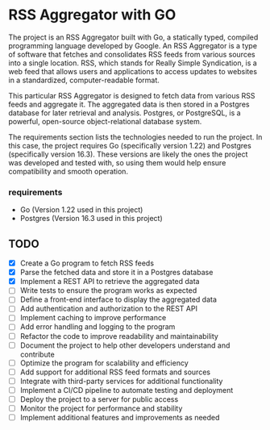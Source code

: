 # RSS Aggregator with GO

The project is an RSS Aggregator built with Go, a statically typed, compiled programming language developed by Google. An RSS Aggregator is a type of software that fetches and consolidates RSS feeds from various sources into a single location. RSS, which stands for Really Simple Syndication, is a web feed that allows users and applications to access updates to websites in a standardized, computer-readable format.

This particular RSS Aggregator is designed to fetch data from various RSS feeds and aggregate it. The aggregated data is then stored in a Postgres database for later retrieval and analysis. Postgres, or PostgreSQL, is a powerful, open-source object-relational database system.

The requirements section lists the technologies needed to run the project. In this case, the project requires Go (specifically version 1.22) and Postgres (specifically version 16.3). These versions are likely the ones the project was developed and tested with, so using them would help ensure compatibility and smooth operation.

### requirements

- Go (Version 1.22 used in this project)
- Postgres (Version 16.3 used in this project)

## TODO

- [x] Create a Go program to fetch RSS feeds
- [x] Parse the fetched data and store it in a Postgres database
- [x] Implement a REST API to retrieve the aggregated data
- [ ] Write tests to ensure the program works as expected
- [ ] Define a front-end interface to display the aggregated data
- [ ] Add authentication and authorization to the REST API
- [ ] Implement caching to improve performance
- [ ] Add error handling and logging to the program
- [ ] Refactor the code to improve readability and maintainability
- [ ] Document the project to help other developers understand and contribute
- [ ] Optimize the program for scalability and efficiency
- [ ] Add support for additional RSS feed formats and sources
- [ ] Integrate with third-party services for additional functionality
- [ ] Implement a CI/CD pipeline to automate testing and deployment
- [ ] Deploy the project to a server for public access
- [ ] Monitor the project for performance and stability
- [ ] Implement additional features and improvements as needed
